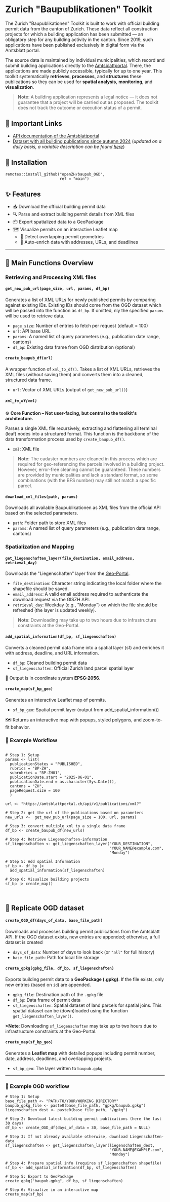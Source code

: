 # Zurich "Baupublikationen" Toolkit

The Zurich "Baupublikationen" Toolkit is built to work with official building permit data from the canton of Zurich. These data reflect all construction projects for which a building application has been submitted — an obligatory step for any building activity in the canton. Since 2019, such applications have been published exclusively in digital form via the Amtsblatt portal.

The source data is maintained by individual municipalities, which record and submit building applications directly to the [Amtsblattportal](https://amtsblattportal.ch/#!/home). There, the applications are made publicly accessible, typically for up to one year. This toolkit systematically **retrieves**, **processes**, and **structures** these publications so they can be used for **spatial analysis**, **monitoring**, and **visualization**.

> **Note**:
A building application represents a legal notice — it does not guarantee that a project will be carried out as proposed. The toolkit does not track the outcome or execution status of a permit.

## 📎 Important Links
- [API documentation of the Amtsblattportal](https://www.amtsblattportal.ch/docs/api/)
- [Dataset with all building publications since autumn 2024](https://www.zh.ch/de/politik-staat/statistik-daten/datenkatalog.html#/datasets/2982@statistisches-amt-kanton-zuerich) (*updated on a daily basis, a variable description can be found [here](https://github.com/openZH/baupub_OGD/blob/main/Variable-list.md)*)

## 🔧 Installation
```
remotes::install_github("openZH/baupub_OGD",
                        ref = "main")
```



## ✨ Features

- 📥 Download the official building permit data
- 🔍 Parse and extract building permit details from XML files
- 📦 Export spatialized data to a GeoPackage
- 🗺️ Visualize permits on an interactive Leaflet map
    - 📐 Detect overlapping permit geometries
    - 🧾 Auto-enrich data with addresses, URLs, and deadlines

---

## 🧰 Main Functions Overview
### Retrieving and Processing XML files

#### `get_new_pub_url(page_size, url, params, df_bp)`
Generates a list of XML URLs for newly published permits by comparing against existing IDs. Existing IDs should come from the OGD dataset which will be passed into the function as `df_bp`. If omitted, nly the specified `params` will be used to retrieve data.

- `page_size`: Number of entries to fetch per request (default = 100)
- `url`: API base URL
- `params`: A named list of query parameters (e.g., publication date range, cantons)
- `df_bp`: Existing data frame from OGD distribution (optional)

#### `create_baupub_df(url)`
A wrapper function of `xml_to_df()`. Takes a list of XML URLs, retrieves the XML files (without saving them) and converts them into a cleaned, structured data frame.

- `url`: Vector of XML URLs (output of `get_new_pub_url()`)

##### `xml_to_df(xml)`

⚙️ **Core Function – Not user-facing, but central to the toolkit's architecture.**

Parses a single XML file recursively, extracting and flattening all terminal (leaf) nodes into a structured format. This function is the backbone of the data transformation process used by `create_baupub_df()`.

- `xml`: XML file

> **Note**:
The cadaster numbers are cleaned in this process which are required for geo-referencing the parcels involved in a building project. However, error-free cleaning cannot be guaranteed. These numbers are provided by municipalities and lack a standard format, so some combinations (with the BFS number) may still not match a specific parcel.



#### `download_xml_files(path, params)`
Downloads all available Baupublikationen as XML files from the official API based on the selected parameters.

- `path`: Folder path to store XML files
- `params`: A named list of query parameters (e.g., publication date range, cantons)


### Spatialization and Mapping

#### `get_liegenschaften_layer(file_destination, email_address, retrieval_day)`
Downloads the "Liegenschaften" layer from the [Geo-Portal](https://geo.zh.ch/).

- `file_destination`: Character string indicating the local folder where the shapefile should be saved.
- `email_address`: A valid email address required to authenticate the download request via the GISZH API.
- `retrieval_day`: Weekday (e.g., "Monday") on which the file should be refreshed (the layer is updated weekly).

> **Note**:
Downloading may take up to two hours due to infrastructure constraints at the Geo-Portal.

#### `add_spatial_information(df_bp, sf_liegenschaften)`
Converts a cleaned permit data frame into a spatial layer (sf) and enriches it with address, deadline, and URL information.

- `df_bp`: Cleaned building permit data
- `sf_liegenschaften`: Official Zurich land parcel spatial layer

📌 Output is in coordinate system **EPSG:2056**.


#### `create_map(sf_bp_geo)`
Generates an interactive Leaflet map of permits.
- `sf_bp_geo`: Spatial permit layer (output from add_spatial_information())

🗺️ Returns an interactive map with popups, styled polygons, and zoom-to-fit behavior.



### 🧪 Example Workflow

```

# Step 1: Setup
params <- list(
  publicationStates = "PUBLISHED",
  rubrics = "BP-ZH",
  subrubrics = "BP-ZH01",
  publicationDate.start = "2025-06-01",
  publicationDate.end = as.character(Sys.Date()),
  cantons = "ZH",
  pageRequest.size = 100
  )

url <- "https://amtsblattportal.ch/api/v1/publications/xml?"

# Step 2: get the url of the publications based on parameters
new_urls <-  get_new_pub_url(page_size = 100, url, params)

# Step 3: convert multiple xml to a single data frame
df_bp <- create_baupub_df(new_urls)

# Step 4: Retrieve Liegenschaften-information
sf_liegenschaften <- get_liegenschaften_layer("YOUR_DESTINATION",
                                              "YOUR_NAME@example.com",
                                              "Monday")

# Step 5: Add spatial Information
sf_bp <- df_bp |> 
  add_spatial_information(sf_liegenschaften)

# Step 6: Visualize building projects
sf_bp |> create_map()



```






## 🔁 Replicate OGD dataset
#### `create_OGD_df(days_of_data, base_file_path)`
Downloads and processes building permit publications from the Amtsblatt API. If the OGD dataset exists, new entries are appended; otherwise, a full dataset is created

- `days_of_data`: Number of days to look back (or `"all"` for full history)
- `base_file_path`: Path for local file storage

#### `create_gpkg(gpkg_file, df_bp, sf_liegenschaften)`
Exports building permit data to a **GeoPackage (.gpkg)**. If the file exists, only new entries (based on `id`) are appended.

- `gpkg_file`: Destination path of the `.gpkg` file
- `df_bp`: Data frame of permit data
- `sf_liegenschaften`: Spatial dataset of land parcels for spatial joins. This spatial dataset can be (down)loaded using the function `get_liegenschaften_layer()`.

**>Note**:
Downloading `sf_liegenschaften` may take up to two hours due to infrastructure constraints at the Geo-Portal.

#### `create_map(sf_bp_geo)`
Generates a **Leaflet map** with detailed popups including permit number, date, address, deadlines, and overlapping projects.

- `sf_bp_geo`: The layer written to `baupub.gpkg`

---

### 🧪 Example OGD workflow

```
# Step 1: Setup
base_file_path <- "PATH/TO/YOUR/WORKING_DIRECTORY"
baupub_gpkg_file <- paste0(base_file_path, "gpkg/baupub.gpkg")
liegenschaften_dest <- paste0(base_file_path, "/gpkg")

# Step 2: Download latest building permit publications (here the last 30 days)
df_bp <- create_OGD_df(days_of_data = 30, base_file_path = NULL)

# Step 3: If not already available otherwise, download Liegenschaften-data
sf_liegenschaften <- get_liegenschaften_layer(liegenschaften_dest,
                                              "YOUR.NAME@EXAMPLE.com",
                                              "Monday")

# Step 4: Prepare spatial info (requires sf_liegenschaften shapefile)
sf_bp <- add_spatial_information(df_bp, sf_liegenschaften)

# Step 5: Export to GeoPackage
create_gpkg("baupub.gpkg", df_bp, sf_liegenschaften)

# Step 6: Visualize in an interactive map
create_map(sf_bp)
```





